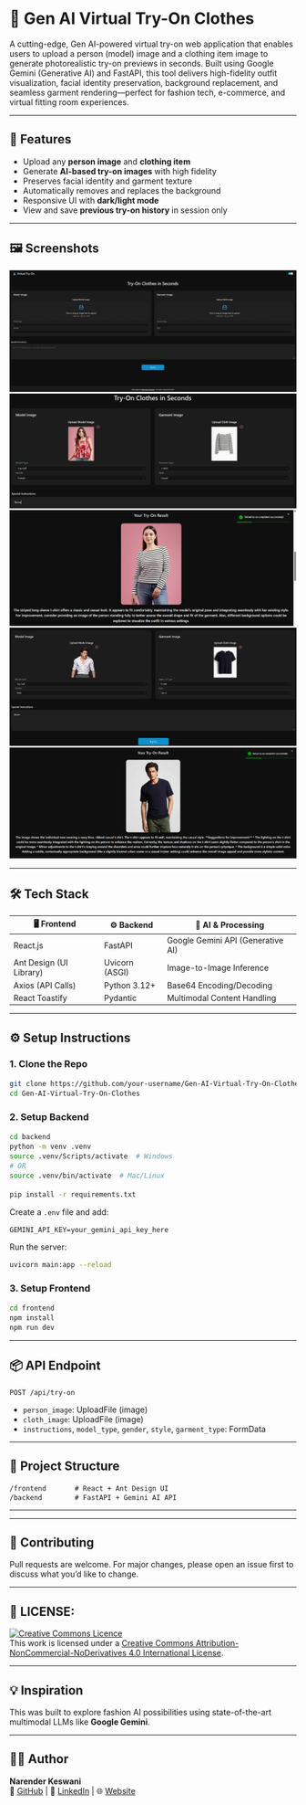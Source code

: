 # 👗 Gen AI Virtual Try-On Clothes

A cutting-edge, Gen AI-powered virtual try-on web application that enables users to upload a person (model) image and a clothing item image to generate photorealistic try-on previews in seconds. Built using Google Gemini (Generative AI) and FastAPI, this tool delivers high-fidelity outfit visualization, facial identity preservation, background replacement, and seamless garment rendering—perfect for fashion tech, e-commerce, and virtual fitting room experiences.

---

## 🚀 Features

- Upload any **person image** and **clothing item**
- Generate **AI-based try-on images** with high fidelity
- Preserves facial identity and garment texture
- Automatically removes and replaces the background
- Responsive UI with **dark/light mode**
- View and save **previous try-on history** in session only

---

## 🖼️ Screenshots

![Screenshots](./screenshots/s1.png)
![Screenshots](./screenshots/s2.png)
![Screenshots](./screenshots/s3.png)
![Screenshots](./screenshots/s4.png)
![Screenshots](./screenshots/s5.png)

---

## 🛠️ Tech Stack

| 🖥️ Frontend           | ⚙️ Backend       | 🤖 AI & Processing       |
|------------------------|------------------|--------------------------|
| React.js               | FastAPI          | Google Gemini API (Generative AI) |
| Ant Design (UI Library)| Uvicorn (ASGI)   | Image-to-Image Inference |
| Axios (API Calls)      | Python 3.12+     | Base64 Encoding/Decoding |
| React Toastify         | Pydantic         | Multimodal Content Handling |

---

## ⚙️ Setup Instructions

### 1. Clone the Repo

```bash
git clone https://github.com/your-username/Gen-AI-Virtual-Try-On-Clothes.git
cd Gen-AI-Virtual-Try-On-Clothes
```

### 2. Setup Backend

```bash
cd backend
python -m venv .venv
source .venv/Scripts/activate  # Windows
# OR
source .venv/bin/activate  # Mac/Linux

pip install -r requirements.txt
```

Create a `.env` file and add:

```
GEMINI_API_KEY=your_gemini_api_key_here
```

Run the server:

```bash
uvicorn main:app --reload
```

### 3. Setup Frontend

```bash
cd frontend
npm install
npm run dev
```

---

## 📦 API Endpoint

```
POST /api/try-on
```

- `person_image`: UploadFile (image)
- `cloth_image`: UploadFile (image)
- `instructions`, `model_type`, `gender`, `style`, `garment_type`: FormData

---

## 📁 Project Structure

```
/frontend       # React + Ant Design UI
/backend        # FastAPI + Gemini AI API
```

---

---

## 🤝 Contributing

Pull requests are welcome. For major changes, please open an issue first to discuss what you’d like to change.

---

## 📄 LICENSE:
<a rel="license" href="http://creativecommons.org/licenses/by-nc-nd/4.0/"><img alt="Creative Commons Licence" style="border-width:0" src="https://i.creativecommons.org/l/by-nc-nd/4.0/88x31.png" /></a><br />This work is licensed under a <a rel="license" href="http://creativecommons.org/licenses/by-nc-nd/4.0/">Creative Commons Attribution-NonCommercial-NoDerivatives 4.0 International License</a>.

---

## 💡 Inspiration

This was built to explore fashion AI possibilities using state-of-the-art multimodal LLMs like **Google Gemini**.

---

## 🙋‍♂️ Author

**Narender Keswani**  
🔗 [GitHub](https://github.com/narender-rk10) | 💼 [LinkedIn](https://linkedin.com/in/narender-keswani) | 🌐 [Website](https://www.narenderkeswani.com)
